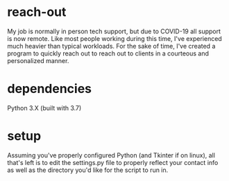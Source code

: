# reach-out
My job is normally in person tech support, but due to COVID-19 all support is now remote. Like most people working during this time, I've experienced much heavier than typical workloads. For the sake of time, I've created a program to quickly reach out to reach out to clients in a courteous and personalized manner.

# dependencies
Python 3.X (built with 3.7)

# setup
Assuming you've properly configured Python (and Tkinter if on linux), all that's left is to edit the settings.py file to properly reflect your contact info as well as the directory you'd like for the script to run in.
